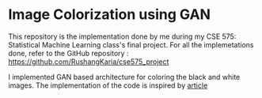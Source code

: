 # Image Colorization using GAN

This repository is the implementation done by me during my CSE 575: Statistical Machine Learning class's final project. For all the implemetations done, refer to the GitHub repository : https://github.com/RushangKaria/cse575_project

I implemented GAN based architecture for coloring the black and white images. The implementation of the code is inspired by <a href='https://towardsdatascience.com/colorizing-black-white-images-with-u-net-and-conditional-gan-a-tutorial-81b2df111cd8'>article</a>
